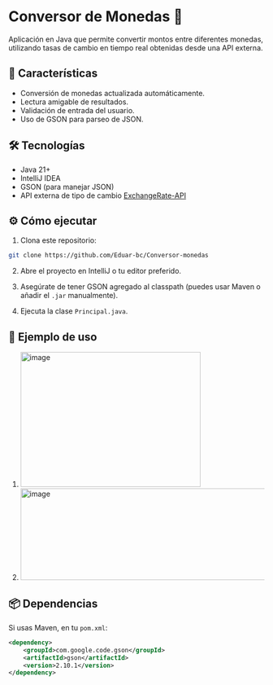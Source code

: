 # Conversor de Monedas 💱

Aplicación en Java que permite convertir montos entre diferentes monedas, utilizando tasas de cambio en tiempo real obtenidas desde una API externa.

## 🚀 Características

- Conversión de monedas actualizada automáticamente.
- Lectura amigable de resultados.
- Validación de entrada del usuario.
- Uso de GSON para parseo de JSON.

## 🛠️ Tecnologías

- Java 21+
- IntelliJ IDEA
- GSON (para manejar JSON)
- API externa de tipo de cambio [ExchangeRate-API](https://www.exchangerate-api.com/)


## ⚙️ Cómo ejecutar

1. Clona este repositorio:

```bash
git clone https://github.com/Eduar-bc/Conversor-monedas
```

2. Abre el proyecto en IntelliJ o tu editor preferido.

3. Asegúrate de tener GSON agregado al classpath (puedes usar Maven o añadir el `.jar` manualmente).

4. Ejecuta la clase `Principal.java`.

## 🧪 Ejemplo de uso

1. <img width="354" height="265" alt="image" src="https://github.com/user-attachments/assets/802fbaa3-f4bb-45ba-93c8-7cbfe3e45282" />
2. <img width="581" height="180" alt="image" src="https://github.com/user-attachments/assets/b04fc427-9ee5-43a6-81fb-96246c0c09f4" />

## 📦 Dependencias

Si usas Maven, en tu `pom.xml`:

```xml
<dependency>
    <groupId>com.google.code.gson</groupId>
    <artifactId>gson</artifactId>
    <version>2.10.1</version>
</dependency>
```
